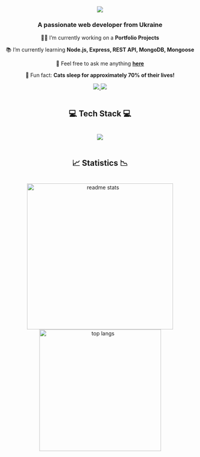 <h1 align="center">
    <img src="https://readme-typing-svg.herokuapp.com?font=Fira+Code&size=35&weight=500&duration=4000&&color=7072DC&center=true&vCenter=true&width=500&height=70&lines=Hi+There!%F0%9F%91%8B;I'm+Tymur+Lvov!" />
</h1>
<h3 align="center">A passionate web developer from Ukraine</h3>
<div align="center">
 
👨‍💻 I’m currently working on a **Portfolio Projects**
 
📚 I’m currently learning **Node.js, Express, REST API, MongoDB, Mongoose**

💬 Feel free to ask me anything **[here](https://t.me/tymur_lvov)**

🤔 Fun fact: **Cats sleep for approximately 70% of their lives!**

 </div>
<div align="center"> 
  <a href="mailto:pmtl753@gmail.com">
    <img src="https://img.shields.io/badge/Gmail-333333?style=for-the-badge&logo=gmail&logoColor=red" />
  </a>
  <a href="https://www.linkedin.com/in/tymur-lvov/" target="_blank">
    <img src="https://img.shields.io/badge/LinkedIn-0077B5?style=for-the-badge&logo=linkedin&logoColor=white" target="_blank" />
  </a>
</div>
<br/>
<h2 align="center">💻 Tech Stack 💻</h2>
<br/>
<div align="center">
    <img src="https://skillicons.dev/icons?i=html,css,javascript,react,redux" /><br>
</div>
<br/>
<h2 align="center">📈 Statistics 📉</h2>
<br>
<div align=center>
  <img width=390 src="https://github-readme-stats.vercel.app/api?username=tymur-lvov&count_private=true&show_icons=true&theme=react&rank_icon=github&border_radius=10" alt="readme stats" />
<br/>
  <img width=325 align="center" src="https://github-readme-stats-salesp07.vercel.app/api/top-langs/?username=tymur-lvov&&layout=compact&theme=react&border_radius=10&size_weight=0.5&count_weight=0.5&exclude_repo=github-readme-stats" alt="top langs" />
</div>
